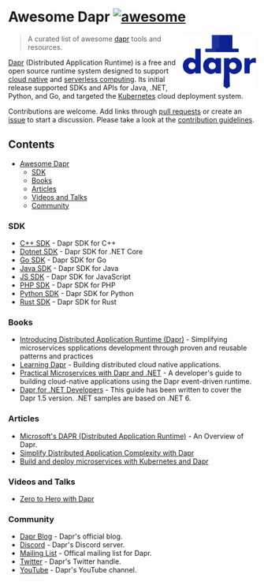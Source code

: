# Awesome Dapr [![awesome](https://cdn.rawgit.com/sindresorhus/awesome/d7305f38d29fed78fa85652e3a63e154dd8e8829/media/badge.svg)](https://github.com/sindresorhus/awesome)

[<img src="https://github.com/dapr/dapr/blob/master/img/dapr_logo.svg" align="right"  width="150">](https://dapr.io/)

> A curated list of awesome [dapr](https://dapr.io/) tools and resources.

[Dapr](https://en.wikipedia.org/wiki/Dapr) (Distributed Application Runtime) is a free and open source runtime system designed to support [cloud native](https://en.wikipedia.org/wiki/Cloud_native_computing) and [serverless computing](https://en.wikipedia.org/wiki/Serverless_computing). Its initial release supported SDKs and APIs for Java, .NET, Python, and Go, and targeted the [Kubernetes](https://en.wikipedia.org/wiki/Kubernetes) cloud deployment system.

Contributions are welcome. Add links through [pull requests](https://github.com/letmerecall/awesome-dapr/pulls) or create an [issue](https://github.com/letmerecall/awesome-dapr/issues) to start a discussion. Please take a look at the [contribution guidelines](CONTRIBUTING.md).

## Contents

- [Awesome Dapr](#awesome-dapr)
    - [SDK](#sdk)
    - [Books](#books)
    - [Articles](#articles)
    - [Videos and Talks](#videos-and-talks)
    - [Community](#community)

### SDK
* [C++ SDK](https://github.com/dapr/cpp-sdk) - Dapr SDK for C++
* [Dotnet SDK](https://github.com/dapr/dotnet-sdk) - Dapr SDK for .NET Core
* [Go SDK](https://github.com/dapr/go-sdk) - Dapr SDK for Go
* [Java SDK](https://github.com/dapr/java-sdk) - Dapr SDK for Java
* [JS SDK](https://github.com/dapr/js-sdk) - Dapr SDK for JavaScript
* [PHP SDK](https://github.com/dapr/php-sdk) - Dapr SDK for PHP
* [Python SDK](https://github.com/dapr/python-sdk) - Dapr SDK for Python
* [Rust SDK](https://github.com/dapr/rust-sdk) - Dapr SDK for Rust

### Books
* [Introducing Distributed Application Runtime (Dapr)](https://www.apress.com/gp/book/9781484269978) - Simplifying microservices spplications development through proven and reusable patterns and practices
* [Learning Dapr](https://www.oreilly.com/library/view/learning-dapr/9781492072416/) - Building distributed cloud native applications.
* [Practical Microservices with Dapr and .NET](https://www.packtpub.com/product/practical-microservices-with-dapr-and-net/9781800568372) - A developer's guide to building cloud-native applications using the Dapr event-driven runtime.
* [Dapr for .NET Developers](https://dotnet.microsoft.com/en-us/download/e-book/dapr/pdf) - This guide has been written to cover the Dapr 1.5 version. .NET samples are based on .NET 6.


### Articles
* [Microsoft's DAPR (Distributed Application Runtime)](https://hackernoon.com/microsofts-dapr-distributed-application-runtime-an-overview-nd2m34gj) - An Overview of Dapr.
* [Simplify Distributed Application Complexity with Dapr](https://newrelic.com/blog/best-practices/simplify-distributed-application-complexity-with-dapr)
* [Build and deploy microservices with Kubernetes and Dapr](https://developers.redhat.com/articles/2021/08/12/build-and-deploy-microservices-kubernetes-and-dapr#)


### Videos and Talks
* [Zero to Hero with Dapr](https://www.youtube.com/watch?v=AAQSShtl9S0)


### Community
* [Dapr Blog](https://blog.dapr.io/posts) - Dapr's official blog.
* [Discord](https://aka.ms/dapr-discord) - Dapr's Discord server.
* [Mailing List](https://groups.google.com/forum/#!forum/dapr-dev) - Offical mailing list for Dapr.
* [Twitter](https://twitter.com/daprdev) - Dapr's Twitter handle.
* [YouTube](https://www.youtube.com/channel/UCtpSQ9BLB_3EXdWAUQYwnRA) - Dapr's YouTube channel.

